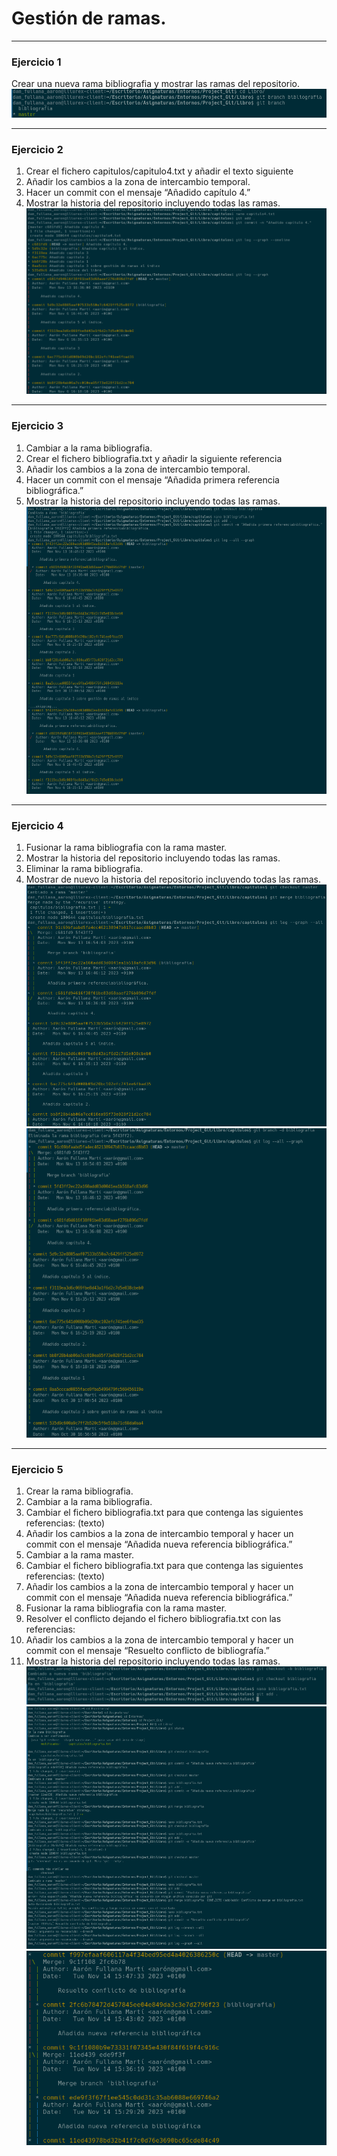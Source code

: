#  Gestión de ramas.
---
### Ejercicio 1
Crear una nueva rama bibliografia y mostrar las ramas del repositorio.
![Ejercicio 1](./Imagenes%20ramas/ramas%201.png)

---

### Ejercicio 2
1. Crear el fichero capitulos/capitulo4.txt y añadir el texto siguiente
2. Añadir los cambios a la zona de intercambio temporal.
3. Hacer un commit con el mensaje “Añadido capítulo 4.”
4. Mostrar la historia del repositorio incluyendo todas las ramas.
![Ejercicio 2](./Imagenes%20ramas/ramas%202.png)

---

### Ejercicio 3
1. Cambiar a la rama bibliografia.
2. Crear el fichero bibliografia.txt y añadir la siguiente referencia
3. Añadir los cambios a la zona de intercambio temporal.
4. Hacer un commit con el mensaje “Añadida primera referencia bibliográfica.”
5. Mostrar la historia del repositorio incluyendo todas las ramas.
![Ejercicio 3](./Imagenes%20ramas/ramas%203.png)

---

### Ejercicio 4
1. Fusionar la rama bibliografia con la rama master.
2. Mostrar la historia del repositorio incluyendo todas las ramas.
3. Eliminar la rama bibliografia.
4. Mostrar de nuevo la historia del repositorio incluyendo todas las ramas.
![Ejercicio 4](./Imagenes%20ramas/ramas%204.png)
![Ejercicio 4.5](./Imagenes%20ramas/rama4.5.png)

---
### Ejercicio 5
1. Crear la rama bibliografia.
2. Cambiar a la rama bibliografia.
3. Cambiar el fichero bibliografia.txt para que contenga las siguientes referencias: (texto)
4. Añadir los cambios a la zona de intercambio temporal y hacer un commit con el
mensaje “Añadida nueva referencia bibliográfica.”
5. Cambiar a la rama master.
6. Cambiar el fichero bibliografia.txt para que contenga las siguientes referencias: (texto)
7. Añadir los cambios a la zona de intercambio temporal y hacer un commit con el
mensaje “Añadida nueva referencia bibliográfica.”
8. Fusionar la rama bibliografia con la rama master.
9. Resolver el conflicto dejando el fichero bibliografia.txt con las referencias:
10. Añadir los cambios a la zona de intercambio temporal y hacer un commit con el
mensaje “Resuelto conflicto de bibliografía.”
11. Mostrar la historia del repositorio incluyendo todas las ramas.
![Ejercicio 5](./Imagenes%20ramas/rama5.png)
![Ejercicio 5.5](./Imagenes%20ramas/rama%205.5.png)
![Ejercicio 5.5.5](./Imagenes%20ramas/rama%205.5.5.png)